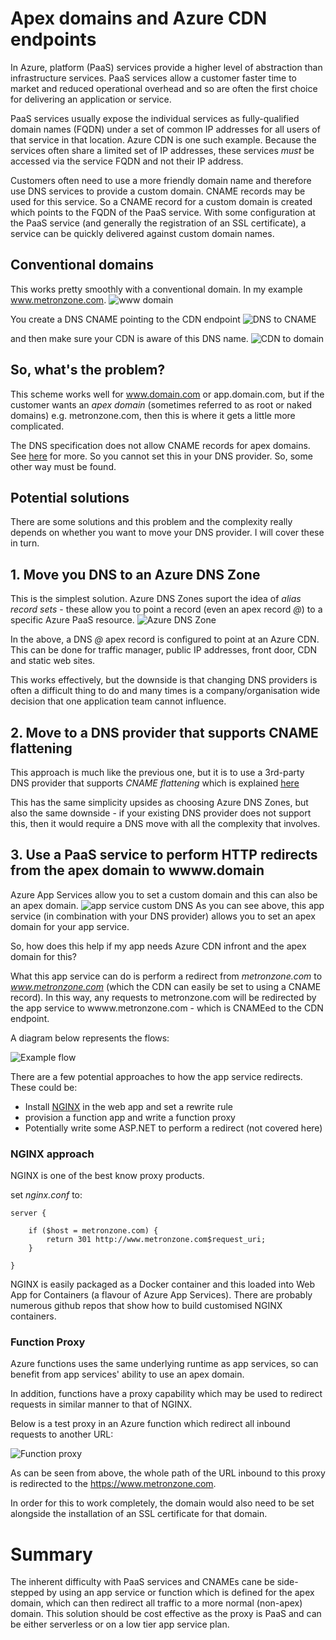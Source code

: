 # Apex domains and Azure CDN endpoints

In Azure, platform (PaaS) services provide a higher level of abstraction than infrastructure services. PaaS services allow a customer faster time to market and reduced operational overhead and so are often the first choice for delivering an application or service.

PaaS services usually expose the individual services as fully-qualified domain names (FQDN) under a set of common IP addresses for all users of that service in that location. Azure CDN is one such example. Because the services often share a limited set of IP addresses, these services *must* be accessed via the service FQDN and not their IP address.

Customers often need to use a more friendly domain name and therefore use DNS services to provide a custom domain. CNAME records may be used for this service. So a CNAME record for a custom domain is created which points to the FQDN of the PaaS service. With some configuration at the PaaS service (and generally the registration of an SSL certificate), a service can be quickly delivered against custom domain names.

## Conventional domains
This works pretty smoothly with a conventional domain. In my example www.metronzone.com. 
![www domain](www-domain-simple.png)

You create a DNS CNAME pointing to the CDN endpoint
![DNS to CNAME](dns-to-cdn.png)

and then make sure your CDN is aware of this DNS name.
![CDN to domain](cdn-to-dns.png)

## So, what's the problem?
This scheme works well for www.domain.com or app.domain.com, but if the customer wants an *apex domain* (sometimes referred to as root or naked domains) e.g. metronzone.com, then this is where it gets a little more complicated.

The DNS specification does not allow CNAME records for apex domains. See [here](https://www.isc.org/blogs/cname-at-the-apex-of-a-zone/#:~:text=The%20DNS%20record%20type%20CNAME,canonical%20name%20(CNAME)%20RR.) for more. So you cannot set this in your DNS provider. So, some other way must be found.

## Potential solutions
There are some solutions and this problem and the complexity really depends on whether you want to move your DNS provider. I will cover these in turn.

## 1. Move you DNS to an Azure DNS Zone
This is the simplest solution. Azure DNS Zones suport the idea of *alias record sets* - these allow you to point a record (even an apex record *@*) to a specific Azure PaaS resource.
![Azure DNS Zone](azure-dns-alias.png)

In the above, a DNS *@* apex record is configured to point at an Azure CDN. This can be done for traffic manager, public IP addresses, front door, CDN and static web sites.

This works effectively, but the downside is that changing DNS providers is often a difficult thing to do and many times is a company/organisation wide decision that one application team cannot influence.

## 2. Move to a DNS provider that supports CNAME flattening
This approach is much like the previous one, but it is to use a 3rd-party DNS provider that supports *CNAME flattening* which is explained [here](https://social.dnsmadeeasy.com/blog/how-does-cname-flattening-work/#:~:text=CNAME%20flattening%20allows%20you%20to,to%20that%20in%20a%20minute)

This has the same simplicity upsides as choosing Azure DNS Zones, but also the same downside - if your existing DNS provider does not support this, then it would require a DNS move with all the complexity that involves.

## 3. Use a PaaS service to perform HTTP redirects from the apex domain to wwww.domain
Azure App Services allow you to set a custom domain and this can also be an apex domain.
![app service custom DNS](app-service-custom-domain.png)
As you can see above, this app service (in combination with your DNS provider) allows you to set an apex domain for your app service. 

So, how does this help if my app needs Azure CDN infront and the apex domain for this?

What this app service can do is perform a redirect from *metronzone.com* to *www.metronzone.com* (which the CDN can easily be set to using a CNAME record). In this way, any requests to metronzone.com will be redirected by the app service to wwww.metronzone.com - which is CNAMEed to the CDN endpoint.

A diagram below represents the flows:

![Example flow](apex-domain.png)

There are a few potential approaches to how the app service redirects. These could be:
* Install [NGINX](https://www.nginx.com/) in the web app and set a rewrite rule
* provision a function app and write a function proxy
* Potentially write some ASP.NET to perform a redirect (not covered here)

### NGINX approach
NGINX is one of the best know proxy products. 

set *nginx.conf* to:

```
server {
    
    if ($host = metronzone.com) {
        return 301 http://www.metronzone.com$request_uri;
    } 

}
```
NGINX is easily packaged as a Docker container and this loaded into Web App for Containers (a flavour of Azure App Services). There are probably numerous github repos that show how to build customised NGINX containers.

### Function Proxy
Azure functions uses the same underlying runtime as app services, so can benefit from app services' ability to use an apex domain.

In addition, functions have a proxy capability which may be used to redirect requests in similar manner to that of NGINX.

Below is a test proxy in an Azure function which redirect all inbound requests to another URL:

![Function proxy](function-proxy.png)

As can be seen from above, the whole path of the URL inbound to this proxy is redirected to the https://www.metronzone.com.

In order for this to work completely, the domain would also need to be set alongside the installation of an SSL certificate for that domain.


# Summary
The inherent difficulty with PaaS services and CNAMEs cane be side-stepped by using an app service or function which is defined for the apex domain, which can then redirect all traffic to a more normal (non-apex) domain. This solution should be cost effective as the proxy is PaaS and can be either serverless or on a low tier app service plan. 

